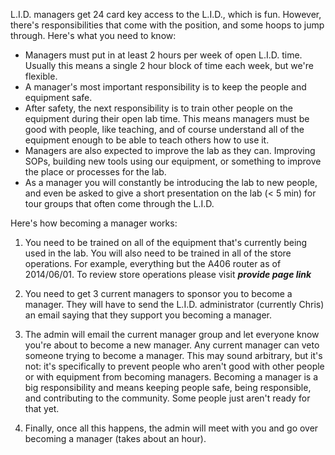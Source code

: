 L.I.D. managers get 24 card key access to the L.I.D., which is fun. However, there's responsibilities that come with the position, and some hoops to jump through. Here's what you need to know:

- Managers must put in at least 2 hours per week of open L.I.D. time. Usually this means a single 2 hour block of time each week, but we're flexible.
- A manager's most important responsibility is to keep the people and equipment safe.
- After safety, the next responsibility is to train other people on the equipment during their open lab time. This means managers must be good with people, like teaching, and of course understand all of the equipment enough to be able to teach others how to use it.
- Managers are also expected to improve the lab as they can. Improving SOPs, building new tools using our equipment, or something to improve the place or processes for the lab.
- As a manager you will constantly be introducing the lab to new people, and even be asked to give a short presentation on the lab (< 5 min) for tour groups that often come through the L.I.D.

Here's how becoming a manager works:

1. You need to be trained on all of the equipment that's currently being used in the lab. You will also need to be trained in all of the store operations.  For example, everything but the A406 router as of 2014/06/01.  To review store operations please visit ___provide page link___

2. You need to get 3 current managers to sponsor you to become a manager. They will have to send the L.I.D. administrator (currently Chris) an email saying that they support you becoming a manager.

3. The admin will email the current manager group and let everyone know you're about to become a new manager. Any current manager can veto someone trying to become a manager. This may sound arbitrary, but it's not: it's specifically to prevent people who aren't good with other people or with equipment from becoming managers. Becoming a manager is a big responsibility and means keeping people safe, being responsible, and contributing to the community. Some people just aren't ready for that yet.

4. Finally, once all this happens, the admin will meet with you and go over becoming a manager (takes about an hour). 
